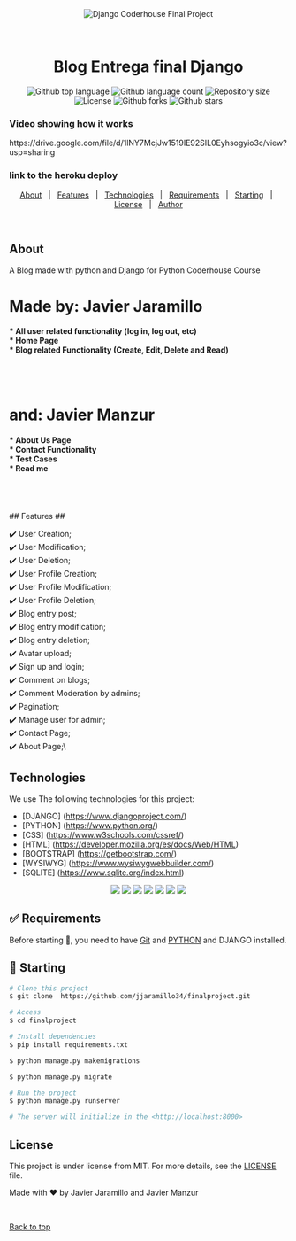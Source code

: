 <div align="center" id="top"> 
  <img src="./.github/app.gif" alt="Django Coderhouse Final Project" />

  &#xa0;

</div>

<h1 align="center">Blog Entrega final Django</h1>

<!-- Status -->

<p align="center">
  <img alt="Github top language" src="https://img.shields.io/github/languages/top/Doneuno/buscadorpelis?color=56BEB8">

  <img alt="Github language count" src="https://img.shields.io/github/languages/count/Doneuno/buscadorpelis?color=56BEB8">

  <img alt="Repository size" src="https://img.shields.io/github/repo-size/Doneuno/buscadorpelis?color=56BEB8">

  <img alt="License" src="https://img.shields.io/github/license/Doneuno/buscadorpelis?color=56BEB8">

  <!-- <img alt="Github issues" src="https://img.shields.io/github/issues/{{YOUR_GITHUB_USERNAME}}/buscadorpelis?color=56BEB8" /> -->

  <img alt="Github forks" src="https://img.shields.io/github/forks/Doneuno/buscadorpelis?color=56BEB8" />

  <img alt="Github stars" src="https://img.shields.io/github/stars/Doneuno/buscadorpelis?color=56BEB8" />
</p>

<h3> Video showing how it works </h3>
https://drive.google.com/file/d/1lNY7McjJw1519IE92SIL0Eyhsogyio3c/view?usp=sharing
<br>
<h3> link to the heroku deploy </h3
  https://shielded-anchorage-15152.herokuapp.com/
<br>
<p align="center">
  <a href="#dart-about">About</a> &#xa0; | &#xa0; 
  <a href="#sparkles-features">Features</a> &#xa0; | &#xa0;
  <a href="#rocket-technologies">Technologies</a> &#xa0; | &#xa0;
  <a href="#white_check_mark-requirements">Requirements</a> &#xa0; | &#xa0;
  <a href="#checkered_flag-starting">Starting</a> &#xa0; | &#xa0;
  <a href="#memo-license">License</a> &#xa0; | &#xa0;
  <a href="https://github.com/{{YOUR_GITHUB_USERNAME}}" target="_blank">Author</a>
</p>

<br>

## About ##

A Blog made with python and Django for Python Coderhouse Course
<h1>Made by: Javier Jaramillo</h1>
<h4>
* All user related functionality (log in, log out, etc)
<br>
* Home Page
<br>
* Blog related Functionality (Create, Edit, Delete and Read)
</h4>
<br>
<br>
<h1>and: Javier Manzur</h1>
<h4> 
* About Us Page
<br>
* Contact Functionality
<br>
* Test Cases
<br>
* Read me 
</h4>
<br>
<br>
<br>
## Features ##

:heavy_check_mark: User Creation;\
:heavy_check_mark: User Modification;\
:heavy_check_mark: User Deletion;\
:heavy_check_mark: User Profile Creation;\
:heavy_check_mark: User Profile Modification;\
:heavy_check_mark: User Profile Deletion;\
:heavy_check_mark: Blog entry post;\
:heavy_check_mark: Blog entry modification;\
:heavy_check_mark: Blog entry deletion;\
:heavy_check_mark: Avatar upload;\
:heavy_check_mark: Sign up and login;\
:heavy_check_mark: Comment on blogs;\
:heavy_check_mark: Comment Moderation by admins;\
:heavy_check_mark: Pagination;\
:heavy_check_mark: Manage user for admin;\
:heavy_check_mark: Contact Page;\
:heavy_check_mark: About Page;\


## Technologies ##

We use The following technologies for this project:

- [DJANGO] (https://www.djangoproject.com/)
- [PYTHON] (https://www.python.org/)
- [CSS] (https://www.w3schools.com/cssref/)
- [HTML] (https://developer.mozilla.org/es/docs/Web/HTML)
- [BOOTSTRAP] (https://getbootstrap.com/)
- [WYSIWYG] (https://www.wysiwygwebbuilder.com/)
- [SQLITE] (https://www.sqlite.org/index.html)

<p align="center">
  <img src="https://img.shields.io/badge/Python-FFD43B?style=for-the-badge&logo=python&logoColor=blue"/>
  <img src="https://img.shields.io/badge/HTML-239120?style=for-the-badge&logo=html5&logoColor=white"/> 
  <img src="https://img.shields.io/badge/CSS3-1572B6?style=for-the-badge&logo=css3&logoColor=white"/>
  <img src="https://img.shields.io/badge/Bootstrap-563D7C?style=for-the-badge&logo=bootstrap&logoColor=white"/>
  <img src="https://img.shields.io/badge/Django-092E20?style=for-the-badge&logo=django&logoColor=white"/>
  <img src="https://img.shields.io/badge/Heroku-430098?style=for-the-badge&logo=heroku&logoColor=white"/>
  <img src="https://img.shields.io/badge/SQLite-07405E?style=for-the-badge&logo=sqlite&logoColor=white"/>

</p>


## :white_check_mark: Requirements ##

Before starting :checkered_flag:, you need to have [Git](https://git-scm.com) and [PYTHON]() and DJANGO installed.

## :checkered_flag: Starting ##

```bash
# Clone this project
$ git clone  https://github.com/jjaramillo34/finalproject.git

# Access
$ cd finalproject

# Install dependencies
$ pip install requirements.txt

$ python manage.py makemigrations

$ python manage.py migrate

# Run the project
$ python manage.py runserver

# The server will initialize in the <http://localhost:8000>
```

## License ##

This project is under license from MIT. For more details, see the [LICENSE](LICENSE.md) file.


Made with :heart: by Javier Jaramillo and Javier Manzur

&#xa0;

<a href="#top">Back to top</a>
